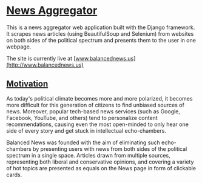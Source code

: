 # [News Aggregator](http://www.balancednews.us)
This is a news aggregator web application built with the Django framework. It scrapes news articles (using BeautifulSoup and Selenium) from websites on both sides of the political spectrum and presents them to the user in one webpage.

The site is currently live at [www.balancednews.us](http://www.balancednews.us)

## [Motivation](https://balancednews.herokuapp.com/about/)
As today's political climate becomes more and more polarized, it becomes more difficult for this generation of citizens to find unbiased sources of news. Moreover, popular tech-based news services (such as Google, Facebook, YouTube, and others) tend to personalize content recommendations, causing even the most open-minded to only hear one side of every story and get stuck in intellectual echo-chambers.

Balanced News was founded with the aim of eliminating such echo-chambers by presenting users with news from both sides of the political spectrum in a single space. Articles drawn from multiple sources, representing both liberal and conservative opinions, and covering a variety of hot topics are presented as equals on the News page in form of clickable cards.